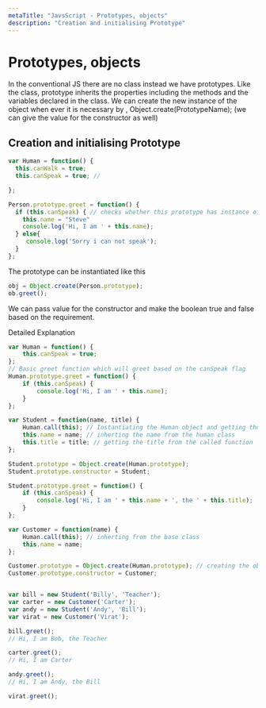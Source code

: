 ```yaml
---
metaTitle: "JavsScript - Prototypes, objects"
description: "Creation and initialising Prototype"
---
```


# Prototypes, objects


In the conventional JS there are no class instead we have prototypes. Like the class, prototype inherits the properties including the methods and the variables declared in the class. We can create the new instance of the object when ever it is necessary by , Object.create(PrototypeName); (we can give the value for the constructor as well)



## Creation and initialising Prototype


```js
var Human = function() {
  this.canWalk = true;
  this.canSpeak = true; // 

};

Person.prototype.greet = function() {
  if (this.canSpeak) { // checks whether this prototype has instance of speak
    this.name = "Steve"
    console.log('Hi, I am ' + this.name);
  } else{
     console.log('Sorry i can not speak');
  }
};

```

The prototype can be instantiated like this

```js
obj = Object.create(Person.prototype);
ob.greet();

```

We can pass value for the constructor and make the boolean true and false based on the requirement.

Detailed Explanation

```js
var Human = function() {
    this.canSpeak = true;
};
// Basic greet function which will greet based on the canSpeak flag
Human.prototype.greet = function() {
    if (this.canSpeak) {
        console.log('Hi, I am ' + this.name);
    }
};

var Student = function(name, title) {
    Human.call(this); // Instantiating the Human object and getting the memebers of the class
    this.name = name; // inherting the name from the human class
    this.title = title; // getting the title from the called function
};

Student.prototype = Object.create(Human.prototype);
Student.prototype.constructor = Student;

Student.prototype.greet = function() {
    if (this.canSpeak) {
        console.log('Hi, I am ' + this.name + ', the ' + this.title);
    }
};

var Customer = function(name) {
    Human.call(this); // inherting from the base class
    this.name = name;
};

Customer.prototype = Object.create(Human.prototype); // creating the object
Customer.prototype.constructor = Customer;


var bill = new Student('Billy', 'Teacher');
var carter = new Customer('Carter');
var andy = new Student('Andy', 'Bill');
var virat = new Customer('Virat');

bill.greet();
// Hi, I am Bob, the Teacher

carter.greet();
// Hi, I am Carter

andy.greet();
// Hi, I am Andy, the Bill

virat.greet();

```

